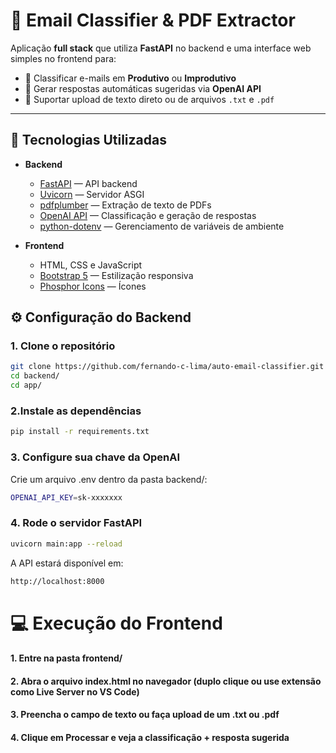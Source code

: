 # 📧 Email Classifier & PDF Extractor

Aplicação **full stack** que utiliza **FastAPI** no backend e uma interface web simples no frontend para:

- 📂 Classificar e-mails em **Produtivo** ou **Improdutivo**
- 🤖 Gerar respostas automáticas sugeridas via **OpenAI API**
- 📑 Suportar upload de texto direto ou de arquivos `.txt` e `.pdf`

---

## 🚀 Tecnologias Utilizadas

- **Backend**
  - [FastAPI](https://fastapi.tiangolo.com/) — API backend
  - [Uvicorn](https://www.uvicorn.org/) — Servidor ASGI
  - [pdfplumber](https://github.com/jsvine/pdfplumber) — Extração de texto de PDFs
  - [OpenAI API](https://platform.openai.com/) — Classificação e geração de respostas
  - [python-dotenv](https://pypi.org/project/python-dotenv/) — Gerenciamento de variáveis de ambiente

- **Frontend**
  - HTML, CSS e JavaScript
  - [Bootstrap 5](https://getbootstrap.com/) — Estilização responsiva
  - [Phosphor Icons](https://phosphoricons.com/) — Ícones


## ⚙️ Configuração do Backend

### 1. Clone o repositório
```bash
git clone https://github.com/fernando-c-lima/auto-email-classifier.git
cd backend/
cd app/
```

### 2.Instale as dependências

```bash
pip install -r requirements.txt
```

### 3. Configure sua chave da OpenAI
Crie um arquivo .env dentro da pasta backend/:
```bash
OPENAI_API_KEY=sk-xxxxxxx
```

### 4. Rode o servidor FastAPI

```bash
uvicorn main:app --reload
```

A API estará disponível em:
```bash
http://localhost:8000
```


# 💻 Execução do Frontend

#### 1. Entre na pasta frontend/

#### 2. Abra o arquivo index.html no navegador (duplo clique ou use extensão como Live Server no VS Code)

#### 3. Preencha o campo de texto ou faça upload de um .txt ou .pdf

#### 4. Clique em Processar e veja a classificação + resposta sugerida






